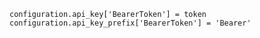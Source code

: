     configuration.api_key['BearerToken'] = token
    configuration.api_key_prefix['BearerToken'] = 'Bearer'